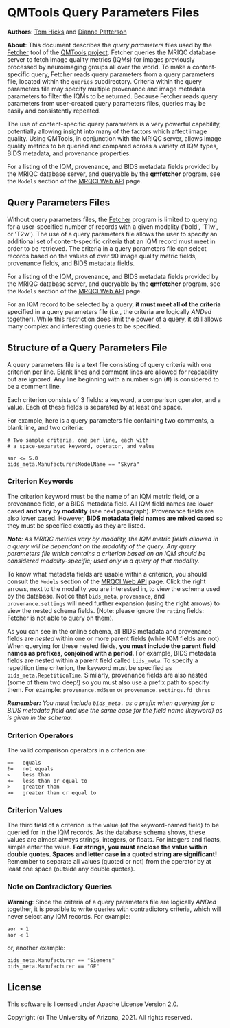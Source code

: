 ﻿# QMTools Query Parameters Files

**Authors**: [Tom Hicks](https://github.com/hickst) and [Dianne Patterson](https://github.com/dkp)

**About**: This document describes the *query parameters* files used by the [Fetcher](https://github.com/hickst/qmtools-support/blob/main/docs/Fetcher.md) tool of the [QMTools project](https://github.com/hickst/qmtools). Fetcher queries the MRIQC database server to fetch image quality metrics (IQMs) for images previously processed by neuroimaging groups all over the world. To make a content-specific query, Fetcher reads query parameters from a query parameters file, located within the `queries` subdirectory. Criteria within the query parameters file may specify multiple provenance and image metadata parameters to filter the IQMs to be returned. Because Fetcher reads query parameters from user-created query parameters files, queries may be easily and consistently repeated.

The use of content-specific query parameters is a very powerful capability, potentially allowing insight into many of the factors which affect image quality. Using QMTools, in conjunction with the MRIQC server, allows image quality metrics to be queried and compared across a variety of IQM types, BIDS metadata, and provenance properties.

For a listing of the IQM, provenance, and BIDS metadata fields provided by the MRIQC database server, and queryable by the **qmfetcher** program, see the `Models` section of the [MRQCI Web API](https://mriqc.nimh.nih.gov/) page.

## Query Parameters Files

Without query parameters files, the [Fetcher](https://github.com/hickst/qmtools-support/blob/main/docs/Fetcher.md) program is limited to querying for a user-specified number of records with a given modality ('bold', 'T1w', or 'T2w'). The use of a query parameters file allows the user to specify an additional set of content-specific criteria that an IQM record must meet in order to be retrieved. The criteria in a query parameters file can select records based on the values of over 90 image quality metric fields, provenance fields, and BIDS metadata fields.

For a listing of the IQM, provenance, and BIDS metadata fields provided by the MRIQC database server, and queryable by the **qmfetcher** program, see the `Models` section of the [MRQCI Web API](https://mriqc.nimh.nih.gov/) page.

For an IQM record to be selected by a query, **it must meet all of the criteria** specified in a query parameters file (i.e., the criteria are logically *ANDed* together). While this restriction does limit the power of a query, it still allows many complex and interesting queries to be specified.

## Structure of a Query Parameters File

A query parameters file is a text file consisting of query criteria with one criterion per line. Blank lines and comment lines are allowed for readability but are ignored. Any line beginning with a number sign (#) is considered to be a comment line.

Each criterion consists of 3 fields: a keyword, a comparison operator, and a value. Each of these fields is separated by at least one space.

For example, here is a query parameters file containing two comments, a blank line, and two criteria:
```
# Two sample criteria, one per line, each with
# a space-separated keyword, operator, and value

snr <= 5.0
bids_meta.ManufacturersModelName == "Skyra"
```

### Criterion Keywords

The criterion keyword must be the name of an IQM metric field, or a provenance field, or a BIDS metadata field. All IQM field names are lower cased **and vary by modality** (see next paragraph). Provenance fields are also lower cased. However, **BIDS metadata field names are mixed cased** so they must be specified exactly as they are listed.

***Note**: As MRIQC metrics vary by modality, the IQM metric fields allowed in a query will be dependant on the modality of the query. Any query parameters file which contains a criterion based on an IQM should be considered modality-specific; used only in a query of that modality.*

To know what metadata fields are usable within a criterion, you should consult the `Models` section of the [MRQCI Web API](https://mriqc.nimh.nih.gov/) page. Click the right arrows, next to the modality you are interested in, to view the schema used by the database. Notice that `bids_meta`, `provenance`, and `provenance.settings` will need further expansion (using the right arrows) to view the nested schema fields. (Note: please ignore the `rating` fields: Fetcher is not able to query on them).

As you can see in the online schema, all BIDS metadata and provenance fields are *nested* within one or more parent fields (while IQM fields are not). When querying for these nested fields, **you must include the parent field names as prefixes, conjoined with a period**. For example, BIDS metadata fields are nested within a parent field called `bids_meta`. To specify a repetition time criterion, the keyword must be specified as `bids_meta.RepetitionTime`. Similarly, provenance fields are also nested (some of them two deep!) so you must also use a prefix path to specify them. For example: `provenance.md5sum` or `provenance.settings.fd_thres`

 ***Remember:** You must include `bids_meta.` as a prefix when querying for a BIDS metadata field and use the same case for the field name (keyword) as is given in the schema.*

### Criterion Operators

The valid comparison operators in a criterion are:
```
==   equals
!=   not equals
<    less than
<=   less than or equal to
>    greater than
>=   greater than or equal to
```

### Criterion Values

The third field of a criterion is the value (of the keyword-named field) to be queried for in the IQM records. As the database schema shows, these values are almost always strings, integers, or floats. For integers and floats, simple enter the value. **For strings, you must enclose the value within double quotes. Spaces and letter case in a quoted string are significant!** Remember to separate all values (quoted or not) from the operator by at least one space (outside any double quotes).

### Note on Contradictory Queries

**Warning**: Since the criteria of a query parameters file are logically *ANDed* together, it is possible to write queries with contradictory criteria, which will never select any IQM records. For example:
```
aor > 1
aor < 1
```
or, another example:
```
bids_meta.Manufacturer == "Siemens"
bids_meta.Manufacturer == "GE"
```

## License

This software is licensed under Apache License Version 2.0.

Copyright (c) The University of Arizona, 2021. All rights reserved.
